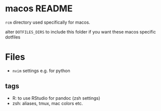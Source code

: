# macos README

`rcm` directory used specifically for macos.

alter `DOTFILES_DIRS` to include this folder if you want these macos specific dotfiles

# Files

- `nvim` settings e.g. for python

## tags

- R: to use RStudio for pandoc (zsh settings)
- zsh: aliases, tmux, mac colors etc.

